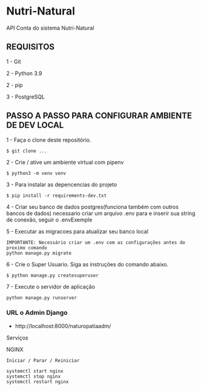 # Nutri-Natural
API Conta do sistema Nutri-Natural

## REQUISITOS

1 - Git

2 - Python 3.9

2 - pip

3 - PostgreSQL

## PASSO A PASSO PARA CONFIGURAR AMBIENTE DE DEV LOCAL

1 - Faça o clone deste repositório.
```
$ git clone ...
```

2 - Crie / ative um ambiente virtual com pipenv
```
$ python3 -m venv venv
```

3 - Para instalar as depencencias do projeto
```
$ pip install -r requirements-dev.txt
```

4 - Criar seu banco de dados postgres(funciona também com outros bancos de dados) necessario criar um arquivo .env para e inserir sua string de conexão,
seguir o .envExemple


5 - Executar as migracoes para atualizar seu banco local

```
IMPORTANTE: Necessário criar um .env com as configurações antes do proximo comando
python manage.py migrate

```

6 - Crie o Super Usuario. Siga as instruções do comando abaixo.
```
$ python manage.py createsuperuser
```

7 - Execute o servidor de aplicação
```
python manage.py runserver
```

### URL o Admin Django
* http://localhost:8000/naturopatiaadm/



Serviços

NGINX
```
Iniciar / Parar / Reiniciar

systemctl start nginx
systemctl stop nginx
systemctl restart nginx
```




